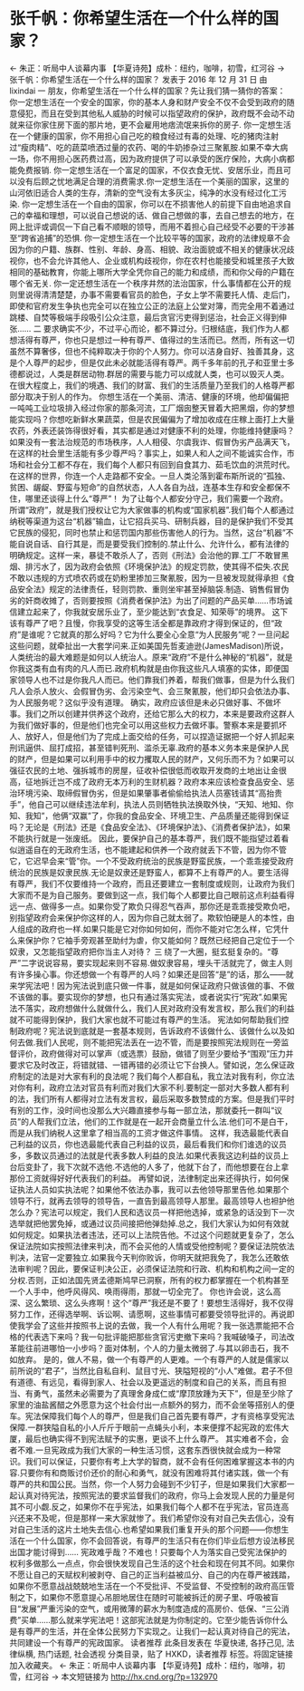 # 张千帆：你希望生活在一个什么样的国家？

← 朱正：听局中人谈幕内事
【华夏诗苑】成朴：纽约，咖啡，初雪，红河谷 →
张千帆：你希望生活在一个什么样的国家？
发表于 2016 年 12 月 31 日 由 lixindai
一
朋友，你希望生活在一个什么样的国家？先让我们猜一猜你的答案：
你一定想生活在一个安全的国家，你的基本人身和财产安全不仅不会受到政府的随意侵犯，而且在受到其他私人威胁的时候可以指望政府的保护，政府既不会动不动就来征你家住房下面的那片地，更不会雇用地痞流氓来拆你的房子.
你一定想生活在一个健康的国家，你不用担心自己吃的粮食经过有毒的处理、吃的猪肉注射过“瘦肉精”、吃的蔬菜喷洒过量的农药、喝的牛奶掺杂过三聚氰胺.如果不幸大病一场，你不用担心医药费过高，因为政府提供了可以承受的医疗保险，大病小病都能免费报销.
你一定想生活在一个富足的国家，不仅衣食无忧、安居乐业，而且可以没有后顾之忧地满足合理的消费需求.你一定想生活在一个美丽的国家，这里的山河依旧适合人类的生存，清新的空气没有太多灰尘，纯净的水没有经过化工污染.
你一定想生活在一个自由的国家，你可以在不损害他人的前提下自由地追求自己的幸福和理想，可以说自己想说的话、做自己想做的事，去自己想去的地方，在网上批评或调侃一下自己看不顺眼的领导，而用不着担心自己经受不必要的干涉甚至“跨省追捕”的恐惧.
你一定想生活在一个比较平等的国家，政府的法律规章不会因为你的户籍、族群、性别、年龄、身高、相貌、政治面貌或不相关的健康状况歧视你，也不会允许其他人、企业或机构歧视你，你在农村也能接受和城里孩子大致相同的基础教育，你能上哪所大学全凭你自己的能力和成绩，而和你父母的户籍在哪个省无关.
你一定还想生活在一个秩序井然的法治国家，什么事情都在公开的规则里说得清清楚楚，办事不需要看官员的脸色，子女上学不需要托人情、走后门，即使和官府发生争执也完全可以在独立公正的法庭上公堂对簿，而完全用不着通过跳楼、自焚等极端手段吸引公众注意，最后贪官污吏得到惩治，社会正义得到伸张……
二
要求确实不少，不过平心而论，都不算过分。归根结底，我们作为人都想活得有尊严，你也只是想过一种有尊严、值得过的生活而已。然而，所有这一切虽然不算奢侈，但也不纯粹取决于你的个人努力。你可以洁身自好、独善其身，这是个人尊严的起步，但是仅此未必就能活得有尊严。两千多年前的孔子和亚里士多德都说过，人类是群居动物.群居的需要与能力可以成就人类，也可以毁灭人类。在很大程度上，我们的境遇、我们的财富、我们的生活质量乃至我们的人格尊严都部分取决于别人的作为。
你想生活在一个美丽、清洁、健康的环境，他却偏偏把一吨吨工业垃圾排入经过你家的那条河流，工厂烟囱整天冒着大把黑烟，你的梦想能实现吗？你想吃新鲜水果蔬菜，但是农民偏偏为了增加收成在庄稼上面打上大量农药，外表还装饰得很好看，其实都是通过对健康不利的处理，你能维持健康吗？如果没有一套法治规范的市场秩序，人人相侵、尔虞我诈、假冒伪劣产品满天飞，在这样的社会里生活能有多少尊严吗？事实上，如果人和人之间不能诚实合作，市场和社会分工都不存在，我们每个人都只有回到自食其力、茹毛饮血的洪荒时代。在这样的世界，你连一个人走路都不安全。一旦人类沦落到霍布斯所说的“孤独、贫困、龌龊、野蛮与短命”的自然状态，人人各自为战，连基本生存和安全都保不住，哪里还谈得上什么“尊严”！
为了让每个人都安分守己，我们需要一个政府。所谓“政府”，就是我们授权让它为大家做事的机构或“国家机器”.我们每个人都通过纳税等渠道为这台“机器”输血，让它招兵买马、研制兵器，目的是保护我们不受其它民族的侵犯，同时也禁止和惩罚国内那些伤害他人的行为。当然，这台“机器”不能自说自话、自行其是，而是要受我们控制的.禁止什么、允许什么，都有法律的明确规定。这样一来，暴徒不敢杀人了，否则《刑法》会治他的罪.工厂不敢冒黑烟、排污水了，因为政府会依照《环境保护法》的规定罚款，使其得不偿失.农民不敢以违规的方式喷农药或在奶粉里掺加三聚氰胺，因为一旦被发现就得承担《食品安全法》规定的法律责任，轻则罚款、重则坐牢甚至掉脑袋.制造、销售假冒伪劣的奸商收摊了，否则要按照《消费者保护法》为出了问题的产品买单……市场诚信建立起来了，你我就安居乐业了，至少能达到“衣食足、知荣辱”的境界。
这下该有尊严了吧？且慢，你我享受的这等生活全都是靠政府才得到保证的，但“政府”是谁呢？它就真的那么好吗？它为什么要全心全意“为人民服务”呢？一旦问起这些问题，就牵扯出一大套学问来.正如美国先哲麦迪逊(JamesMadison)所说，人类统治的最大难题是如何以人统治人。原来“政府”不是什么神秘的“机器”，就是你我这类有血有肉的凡人而已.政府机构就是由你我这些凡人填塞的实体，即便国家领导人也不过是你我凡人而已。他们靠我们养着，帮我们做事，但是为什么我们凡人会杀人放火、会假冒伪劣、会污染空气、会三聚氰胺，他们却只会依法办事、为人民服务呢？这似乎没有道理。
确实，政府应该但是未必只做好事、不做坏事。我们之所以创建并供养这个政府，还给它那么大的权力，本来是要政府这群人为我们做好事的，但是他们也完全可以用这些权力去做坏事。警察本来是要抓坏人、放好人，但是他们为了完成上面交给的任务，可以捏造证据把一个好人抓起来刑讯逼供、屈打成招，甚至错判死刑、滥杀无辜.政府的基本义务本来是保护人民的财产，但是如果可以利用手中的权力攫取人民的财产，又何乐而不为？如果可以强征农民的土地、强拆城市的房屋，征收补偿很低而收取开发商的土地出让金很高，征地拆迁岂不成了政府无本万利的生财机器？政府本来应该检查食品安全、惩治环境污染、取缔假冒伪劣，但是如果肇事者偷偷给执法人员塞钱请其“高抬贵手”，他自己可以继续违法牟利，执法人员则牺牲执法换取外快，“天知、地知、你知、我知”，他俩“双赢”了，你我的食品安全、环境卫生、产品质量还能得到保证吗？无论是《刑法》还是《食品安全法》、《环境保护法》、《消费者保护法》，如果不能执行就是一张废纸。
因此，要保护自己的基本尊严，我们既不能指望过着看似逍遥自在的无政府生活，也不能建起和供养一个政府就丢下不管，因为你不管它，它迟早会来“管”你。一个不受政府统治的民族是野蛮民族，一个乖乖接受政府统治的民族是奴隶民族.无论是奴隶还是野蛮人，都算不上有尊严的人。要生活得有尊严，我们不仅要维持一个政府，而且还要建立一套制度或规则，让政府为我们大家而不是为自己服务。要做到这一点，我们每个人都要比自己眼前这点利益看得远一点、做得多一点。如果你受了欺负只得忍气吞声，那你还是乖乖接受欺负吧，别指望政府会来保护你这样的人，因为你自己就太弱了。欺软怕硬是人的本性，由人组成的政府也一样.如果只能是它对你如何如何，而你不能对它怎么样，它凭什么来保护你？它袖手旁观甚至助纣为虐，你又能如何？既然已经把自己定位于一个奴隶，又怎能指望政府把你当主人对待？
三
绕了一大圈，挺玄挺复杂的。“尊严”二字说说容易，要实现起来则不容易.做奴隶容易，埋头干活就完了，做主人则有许多操心事。你还想做一个有尊严的人吗？如果还是回答“是”的话，那么——就来学宪法吧！因为宪法说到底只做一件事，就是如何保证政府只做该做的事、不做不该做的事。要实现你的梦想，也只有通过落实宪法，或者说实行“宪政”.如果宪法不落实，政府想做什么就做什么，我们人民对政府没有发言权，那么我们的利益就不可能得到保护，我们大家也就不可能过有尊严的生活。
宪法如何帮助我们控制政府呢？宪法说到底就是一套基本规则，告诉政府不该做什么、该做什么以及如何去做.我们人民呢，则不能把宪法丢在一边不管，而是要按照宪法规则在一旁监督评价，政府做得对可以掌声（或选票）鼓励，做错了则至少要给予“围观”压力并要求它及时改正，将错就错、一错再错的必须让它下台换人。譬如说，怎么保证政府制定的法是对大家有利的良法呢？我们每个人都自私，我立法对我有利，你立法对你有利，政府立法对官员有利而对我们大家不利.要制定一部对大多数人都有利的法，我们所有人都得对立法有发言权，最后采取多数赞成的方案。但是我们平时有别的工作，没时间也没那么大兴趣直接参与每一部立法，那就委托一群叫“议员”的人帮我们立法，他们的工作就是在一起开会商量立什么法.他们可不是白干，而是从我们纳税人这里拿了相当高的工资才做这件事情。
这样，我选最能代表自己利益的议员，你也选最能代表自己利益的议员，最后看我们和你们谁选的议员多，多数议员通过的法就是代表多数人利益的良法.如果代表我这边利益的议员上台后变卦了，我下次就不选他.不选他的人多了，他就下台了，而他想要在台上拿那份工资就得好好代表我们的利益。
再譬如说，法律制定出来还得执行，如何保证执法人员如实执法呢？如果他不依法办事，我可以去他领导那里告他.如果那个领导不行，就再去领导的领导告，一直告到最高领导人那里。最高领导人也袒护他怎么办？宪法可以规定，我们人民和选议员一样把他选掉，或紧急的话没到下一次选举就把他罢免掉，或通过议员间接把他弹劾掉.总之，我们大家认为如何有效就如何规定。如果执法者违法，还可以上法院告他。不过这个问题就更复杂了，怎么保证法院如实按照法律来判决，而不会买他的人情或受他控制呢？要保证法院依法判决，法官一定要独立.如果我今天判你败诉，你明天就把我免了，我怎么还敢依法审判呢？因此，要保证判决公正，必须保证法院和行政、机构和机构之间一定的分权.否则，正如法国先贤孟德斯鸠早已洞察，所有的权力都掌握在一个机构甚至一个人手中，他呼风得风、唤雨得雨，那就一切全完了。
你也许会说，这么高深、这么繁琐、这么头疼啊！这个“尊严”我还是不要了！要想生活得好，我不仅得努力工作，还得选举啊、诉讼啊、请愿啊，这些事情可都要受领导批评的。再说即使我学会了这些并按照书上说的去做，我一个人有什么用呢？我一张选票能把不合格的代表选下来吗？我一句批评能把那些贪官污吏撤下来吗？我喊破嗓子，司法改革能往前进哪怕一小步吗？面对体制，个人的力量太微弱了.与其以卵击石，我不如放弃。
是的，做人不易，做一个有尊严的人更难。一个有尊严的人就是儒家以前所说的“君子”，当然比自私自利、鼠目寸光、狭隘短视的“小人”难做。君子不但有道德、有远见，看得到家人、社会以及更遥远的制度和自己的关系，而且有担当、有勇气，虽然未必需要为了真理舍身成仁或“摩顶放踵为天下”，但是至少除了家里的油盐酱醋之外愿意为这个社会付出一点额外的努力，而不会坐等搭别人的便车。宪法保障我们每个人的尊严，但是我们自己首先要有尊严，才有资格享受宪法保障.一群狭隘自私的小人斤斤于眼前一点蝇头小利，本来便撑不起宪政的宏伟大厦，最后也确实得不到宪法赋予的实惠，更谈不上什么尊严。
其实难者不会，会者不难.一旦宪政成为我们大家的一种生活习惯，这套东西很快就会成为一种常识。我们可以保证，只要你有考上大学的智商，就不会有任何困难掌握这本书的内容.只要你有和商贩讨价还价的耐心和勇气，就没有困难将其付诸实践，做一个有尊严的共和国公民。当然，你一个人努力会碰到不少钉子，但是如果我们大家都一起认真对待宪法，按照宪法的要求监督我们的政府，你马上会发现人民的力量是何其不可小觑.反之，如果你不在乎宪法，如果我们每个人都不在乎宪法，官员连高兴还来不及呢，但是那样一来大家就惨了。我们希望你没有对自己失去信心，没有对自己生活的这片土地失去信心.也希望如果我们重复开头的那个问题——你想生活在一个什么国家，你不会回答说，有尊严的生活只有在你们毕业后想方设法移民出国才能讨得到……
宪政难乎哉？不难也！只要每个人为落实自己受宪法保护的权利多做那么一点点，你会很快发现自己生活的这个社会和现在何其不同。如果你不愿让自己的天赋权利被剥夺、自己的正当利益被瓜分、自己的内在尊严被践踏，如果你不愿意战战兢兢地生活在一个不受批评、不受监督、不受控制的政府高压管制之下，如果你不愿意提心吊胆地居住在随时可能被拆迁的房子里、呼吸被盲目“发展”严重污染的空气，或用微薄的薪水为制度造成的高房价、低保、“三公消费”买单……那么就来学宪法吧！这部宪法就是为你制定的。它至少能告诉你什么是有尊严的生活，并在全体公民努力下实现之。让我们一起认真对待自己的宪法，共同建设一个有尊严的宪政国家。
读者推荐
此条目发表在 华夏快递, 各抒己见, 法律纵横, 热门话题, 社会透视 分类目录，贴了 HXKD，读者推荐 标签。将固定链接加入收藏夹。
← 朱正：听局中人谈幕内事
【华夏诗苑】成朴：纽约，咖啡，初雪，红河谷 →
本文短链接为 http://hx.cnd.org/?p=132970